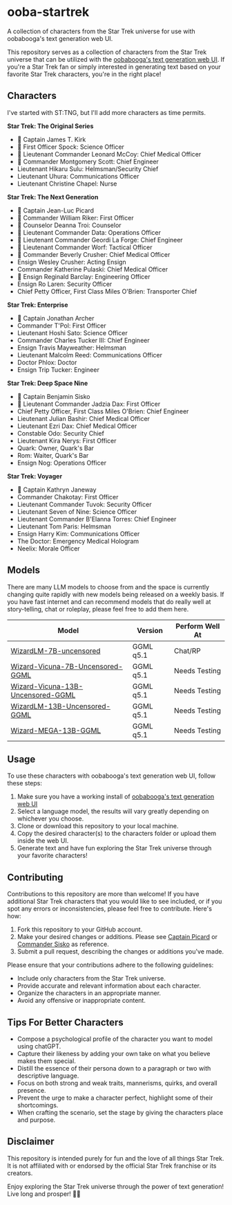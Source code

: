 # ooba-startrek
A collection of characters from the Star Trek universe for use with oobabooga's text generation web UI.

This repository serves as a collection of characters from the Star Trek universe that can be utilized with the [oobabooga's text generation web UI](https://github.com/oobabooga/text-generation-webui). If you're a Star Trek fan or simply interested in generating text based on your favorite Star Trek characters, you're in the right place!

## Characters

I've started with ST:TNG, but I'll add more characters as time permits.

**Star Trek: The Original Series**

- 🖖 Captain James T. Kirk
- 🖖 First Officer Spock: Science Officer
- 🖖 Lieutenant Commander Leonard McCoy: Chief Medical Officer
- 🖖 Commander Montgomery Scott: Chief Engineer
- Lieutenant Hikaru Sulu: Helmsman/Security Chief
- Lieutenant Uhura: Communications Officer
- Lieutenant Christine Chapel: Nurse

**Star Trek: The Next Generation**

- 🖖 Captain Jean-Luc Picard
- 🖖 Commander William Riker: First Officer
- 🖖 Counselor Deanna Troi: Counselor
- 🖖 Lieutenant Commander Data: Operations Officer
- 🖖 Lieutenant Commander Geordi La Forge: Chief Engineer
- 🖖 Lieutenant Commander Worf: Tactical Officer
- 🖖 Commander Beverly Crusher: Chief Medical Officer
- Ensign Wesley Crusher: Acting Ensign
- Commander Katherine Pulaski: Chief Medical Officer
- 🖖 Ensign Reginald Barclay: Engineering Officer
- Ensign Ro Laren: Security Officer
- Chief Petty Officer, First Class Miles O'Brien: Transporter Chief

**Star Trek: Enterprise**

- 🖖 Captain Jonathan Archer
- Commander T'Pol: First Officer
- Lieutenant Hoshi Sato: Science Officer
- Commander Charles Tucker III: Chief Engineer
- Ensign Travis Mayweather: Helmsman
- Lieutenant Malcolm Reed: Communications Officer
- Doctor Phlox: Doctor
- Ensign Trip Tucker: Engineer

**Star Trek: Deep Space Nine**

- 🖖 Captain Benjamin Sisko
- 🖖 Lieutenant Commander Jadzia Dax: First Officer
- Chief Petty Officer, First Class Miles O'Brien: Chief Engineer
- Lieutenant Julian Bashir: Chief Medical Officer
- Lieutenant Ezri Dax: Chief Medical Officer
- Constable Odo: Security Chief
- Lieutenant Kira Nerys: First Officer
- Quark: Owner, Quark's Bar
- Rom: Waiter, Quark's Bar
- Ensign Nog: Operations Officer

**Star Trek: Voyager**

- 🖖 Captain Kathryn Janeway
- Commander Chakotay: First Officer
- Lieutenant Commander Tuvok: Security Officer
- Lieutenant Seven of Nine: Science Officer
- Lieutenant Commander B'Elanna Torres: Chief Engineer
- Lieutenant Tom Paris: Helmsman
- Ensign Harry Kim: Communications Officer
- The Doctor: Emergency Medical Hologram
- Neelix: Morale Officer

## Models

There are many LLM models to choose from and the space is currently changing quite rapidly with new models being released on a weekly basis. If you have fast internet and can recommend models that do really well at story-telling, chat or roleplay, please feel free to add them here.

| **Model**                                                                                               | **Version** | **Perform Well At** |
|---------------------------------------------------------------------------------------------------------|-------------|---------------------|
| [WizardLM-7B-uncensored](https://huggingface.co/TheBloke/WizardLM-7B-uncensored-GGML)                   | GGML q5.1   | Chat/RP             |
| [Wizard-Vicuna-7B-Uncensored-GGML](https://huggingface.co/TheBloke/Wizard-Vicuna-7B-Uncensored-GGML)    | GGML q5.1   | Needs Testing       |
| [Wizard-Vicuna-13B-Uncensored-GGML](https://huggingface.co/TheBloke/Wizard-Vicuna-13B-Uncensored-GGML ) | GGML q5.1   | Needs Testing       |
| [WizardLM-13B-Uncensored-GGML](https://huggingface.co/TheBloke/WizardLM-13B-Uncensored-GGML)            | GGML q5.1   | Needs Testing       |
| [Wizard-MEGA-13B-GGML](https://huggingface.co/TheBloke/wizard-mega-13B-GGML)                            | GGML q5.1   | Needs Testing       |

## Usage
To use these characters with oobabooga's text generation web UI, follow these steps:

1. Make sure you have a working install of [oobabooga's text generation web UI](https://github.com/oobabooga/text-generation-webui)
2. Select a language model, the results will vary greatly depending on whichever you choose.
3. Clone or download this repository to your local machine.
4. Copy the desired character(s) to the characters folder or upload them inside the web UI.
5. Generate text and have fun exploring the Star Trek universe through your favorite characters!

## Contributing
Contributions to this repository are more than welcome! If you have additional Star Trek characters that you would like to see included, or if you spot any errors or inconsistencies, please feel free to contribute. Here's how:

1. Fork this repository to your GitHub account.
2. Make your desired changes or additions. Please see [Captain Picard](https://github.com/m-spangenberg/ooba-startrek/blob/main/Star%20Trek%20The%20Next%20Generation/picard.json) or [Commander Sisko](https://github.com/m-spangenberg/ooba-startrek/blob/main/Star%20Trek%20Deep%20Space%20Nine/sisko.json) as reference.
3. Submit a pull request, describing the changes or additions you've made.

Please ensure that your contributions adhere to the following guidelines:

- Include only characters from the Star Trek universe.
- Provide accurate and relevant information about each character.
- Organize the characters in an appropriate manner.
- Avoid any offensive or inappropriate content.

## Tips For Better Characters

- Compose a psychological profile of the character you want to model using chatGPT.
- Capture their likeness by adding your own take on what you believe makes them special.
- Distill the essence of their persona down to a paragraph or two with descriptive language.
- Focus on both strong and weak traits, mannerisms, quirks, and overall presence.
- Prevent the urge to make a character perfect, highlight some of their shortcomings.
- When crafting the scenario, set the stage by giving the characters place and purpose.

## Disclaimer

This repository is intended purely for fun and the love of all things Star Trek. It is not affiliated with or endorsed by the official Star Trek franchise or its creators.

Enjoy exploring the Star Trek universe through the power of text generation! Live long and prosper! 🖖✨

